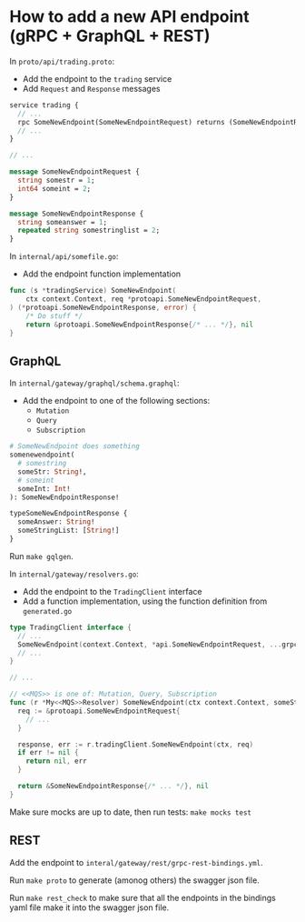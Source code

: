 # How to add a new API endpoint (gRPC + GraphQL + REST)

In `proto/api/trading.proto`:
* Add the endpoint to the `trading` service
* Add `Request` and `Response` messages

```proto
service trading {
  // ...
  rpc SomeNewEndpoint(SomeNewEndpointRequest) returns (SomeNewEndpointResponse);
  // ...
}

// ...

message SomeNewEndpointRequest {
  string somestr = 1;
  int64 someint = 2;
}

message SomeNewEndpointResponse {
  string someanswer = 1;
  repeated string somestringlist = 2;
}
```

In `internal/api/somefile.go`:
* Add the endpoint function implementation

```go
func (s *tradingService) SomeNewEndpoint(
	ctx context.Context, req *protoapi.SomeNewEndpointRequest,
) (*protoapi.SomeNewEndpointResponse, error) {
	/* Do stuff */
	return &protoapi.SomeNewEndpointResponse{/* ... */}, nil
}
```

## GraphQL

In `internal/gateway/graphql/schema.graphql`:
* Add the endpoint to one of the following sections:
  * `Mutation`
  * `Query`
  * `Subscription`

```graphql
# SomeNewEndpoint does something
somenewendpoint(
  # somestring
  someStr: String!,
  # someint
  someInt: Int!
): SomeNewEndpointResponse!

typeSomeNewEndpointResponse {
  someAnswer: String!
  someStringList: [String!]
}
```

Run `make gqlgen`.

In `internal/gateway/resolvers.go`:
* Add the endpoint to the `TradingClient` interface
* Add a function implementation, using the function definition from `generated.go`

```go
type TradingClient interface {
  // ...
  SomeNewEndpoint(context.Context, *api.SomeNewEndpointRequest, ...grpc.CallOption) (*api.SomeNewEndpointResponse, error)
  // ...
}

// ...

// <<MQS>> is one of: Mutation, Query, Subscription
func (r *My<<MQS>>Resolver) SomeNewEndpoint(ctx context.Context, someStr string, someInt int64) (*SomeNewEndpointResponse, error) {
  req := &protoapi.SomeNewEndpointRequest{
    // ...
  }

  response, err := r.tradingClient.SomeNewEndpoint(ctx, req)
  if err != nil {
    return nil, err
  }

  return &SomeNewEndpointResponse{/* ... */}, nil
}
```

Make sure mocks are up to date, then run tests: `make mocks test`

## REST
Add the endpoint to `interal/gateway/rest/grpc-rest-bindings.yml`.

Run `make proto` to generate (amonog others) the swagger json file.

Run `make rest_check` to make sure that all the endpoints in the bindings yaml file make it into the swagger json file.
